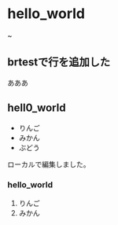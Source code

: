 # hello_world
~
## brtestで行を追加した
あああ
## hell0_world

- りんご
- みかん
- ぶどう

ローカルで編集しました。

### hello_world

1. りんご
2. みかん
